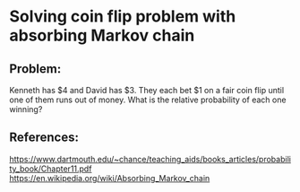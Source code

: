# Solving coin flip problem with absorbing Markov chain

## Problem:
Kenneth has \$4 and David has \$3. They each bet \$1 on a fair coin flip until one of them runs out of money. What is the relative probability of each one winning?

## References:
https://www.dartmouth.edu/~chance/teaching_aids/books_articles/probability_book/Chapter11.pdf
https://en.wikipedia.org/wiki/Absorbing_Markov_chain


